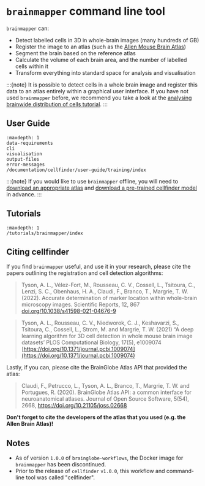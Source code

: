 # `brainmapper` command line tool

`brainmapper` can:

- Detect labelled cells in 3D in whole-brain images (many hundreds of GB)
- Register the image to an atlas (such as the [Allen Mouse Brain Atlas](https://atlas.brain-map.org/atlas?atlas=602630314))
- Segment the brain based on the reference atlas
- Calculate the volume of each brain area, and the number of labelled cells within it
- Transform everything into standard space for analysis and visualisation

:::{note}
It is possible to detect cells in a whole brain image and register this data to an atlas entirely within a graphical 
user interface. If you have not used `brainmapper` before, we recommend you take a look at the 
[analysing brainwide distribution of cells tutorial](/tutorials/transform-cells-atlas).
:::

## User Guide

```{toctree}
:maxdepth: 1
data-requirements
cli
visualisation
output-files
error-messages
/documentation/cellfinder/user-guide/training/index
```

:::{note}  If you would like to use `brainmapper` offline, you will need to 
[download an appropriate atlas](/documentation/brainglobe-atlasapi/usage/command-line-interface) and 
[download a pre-trained cellfinder model](/documentation/cellfinder/user-guide/cellfinder-download) in advance. 
:::

## Tutorials

```{toctree}
:maxdepth: 1
/tutorials/brainmapper/index
```

## Citing cellfinder

If you find `brainmapper` useful, and use it in your research, please cite the papers outlining the registration and cell detection algorithms:
> Tyson, A. L., V&eacute;lez-Fort, M.,  Rousseau, C. V., Cossell, L., Tsitoura, C., Lenzi, S. C., Obenhaus, H. A., Claudi, F., Branco, T.,  Margrie, T. W. (2022). Accurate determination of marker location within whole-brain microscopy images. Scientific Reports, 12, 867 [doi.org/10.1038/s41598-021-04676-9](https://doi.org/10.1038/s41598-021-04676-9)

> Tyson, A. L., Rousseau, C. V., Niedworok, C. J., Keshavarzi, S., Tsitoura, C., Cossell, L., Strom, M. and Margrie, T. W. (2021) “A deep learning algorithm for 3D cell detection in whole mouse brain image datasets’ PLOS Computational Biology, 17(5), e1009074
[https://doi.org/10.1371/journal.pcbi.1009074](https://doi.org/10.1371/journal.pcbi.1009074)

Lastly, if you can, please cite the BrainGlobe Atlas API that provided the atlas:

>Claudi, F., Petrucco, L., Tyson, A. L., Branco, T., Margrie, T. W. and Portugues, R. (2020). BrainGlobe Atlas API: a common interface for neuroanatomical atlases. Journal of Open Source Software, 5(54), 2668, https://doi.org/10.21105/joss.02668

**Don't forget to cite the developers of the atlas that you used (e.g. the Allen Brain Atlas)!**

## Notes

- As of version `1.0.0` of `brainglobe-workflows`, the Docker image for `brainmapper` has been discontinued.
- Prior to the release of `cellfinder` `v1.0.0`, this workflow and command-line tool was called "cellfinder".
